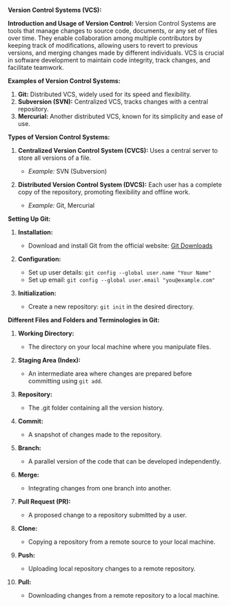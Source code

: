 **Version Control Systems (VCS):**

**Introduction and Usage of Version Control:**
Version Control Systems are tools that manage changes to source code, documents, or any set of files over time. They enable collaboration among multiple contributors by keeping track of modifications, allowing users to revert to previous versions, and merging changes made by different individuals. VCS is crucial in software development to maintain code integrity, track changes, and facilitate teamwork.

**Examples of Version Control Systems:**
1. **Git:** Distributed VCS, widely used for its speed and flexibility.
2. **Subversion (SVN):** Centralized VCS, tracks changes with a central repository.
3. **Mercurial:** Another distributed VCS, known for its simplicity and ease of use.

**Types of Version Control Systems:**
1. **Centralized Version Control System (CVCS):** Uses a central server to store all versions of a file.
   - *Example:* SVN (Subversion)

2. **Distributed Version Control System (DVCS):** Each user has a complete copy of the repository, promoting flexibility and offline work.
   - *Example:* Git, Mercurial

**Setting Up Git:**
1. **Installation:**
   - Download and install Git from the official website: [Git Downloads](https://git-scm.com/downloads)

2. **Configuration:**
   - Set up user details: `git config --global user.name "Your Name"`
   - Set up email: `git config --global user.email "you@example.com"`

3. **Initialization:**
   - Create a new repository: `git init` in the desired directory.

**Different Files and Folders and Terminologies in Git:**
1. **Working Directory:**
   - The directory on your local machine where you manipulate files.

2. **Staging Area (Index):**
   - An intermediate area where changes are prepared before committing using `git add`.

3. **Repository:**
   - The .git folder containing all the version history.

4. **Commit:**
   - A snapshot of changes made to the repository.

5. **Branch:**
   - A parallel version of the code that can be developed independently.

6. **Merge:**
   - Integrating changes from one branch into another.

7. **Pull Request (PR):**
   - A proposed change to a repository submitted by a user.

8. **Clone:**
   - Copying a repository from a remote source to your local machine.

9. **Push:**
   - Uploading local repository changes to a remote repository.

10. **Pull:**
    - Downloading changes from a remote repository to a local machine.
